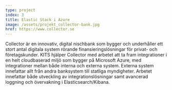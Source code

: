 ```yaml
---
type: project
index: 3
title: Elastic Stack i Azure
image: /assets/projekt_collector-bank.jpg
href: https://www.collector.se
---
```


Collector är en innovativ, digital nischbank som bygger och underhåller ett stort antal digitala system rörande finansieringslösningar för privat- och företagskunder. KITS hjälper Collector med arbetet att ta fram integrationer i en helt cloudbaserad miljö som bygger på Microsoft Azure, med integrationer mellan både interna och externa system. Externa system innefattar allt från andra banksystem till statliga myndigheter. Arbetet innefattar både utveckling av integrationslösningar samt avancerad loggning och övervakning i Elasticsearch/Kibana.
